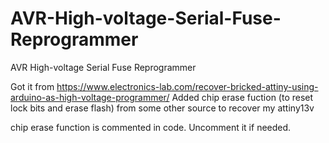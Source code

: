 # AVR-High-voltage-Serial-Fuse-Reprogrammer
AVR High-voltage Serial Fuse Reprogrammer

Got it from https://www.electronics-lab.com/recover-bricked-attiny-using-arduino-as-high-voltage-programmer/
Added chip erase fuction (to reset lock bits and erase flash) from some other source to recover my attiny13v

chip erase function is commented in code. Uncomment it if needed.
